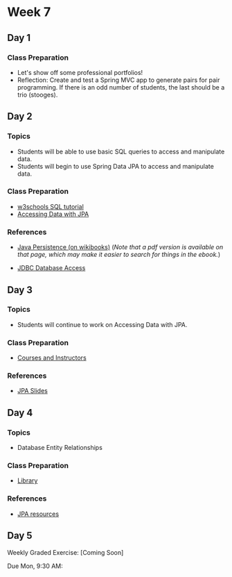 # Week 7

## Day 1

### Class Preparation

- Let's show off some professional portfolios!
- Reflection: Create and test a Spring MVC app to generate pairs for pair programming. If there is an odd number of students, the last should be a trio (stooges).

## Day 2

### Topics

- Students will be able to use basic SQL queries to access and manipulate data.
- Students will begin to use Spring Data JPA to access and manipulate data.

### Class Preparation

- [w3schools SQL tutorial](https://www.w3schools.com/sql/default.asp)
- [Accessing Data with JPA](https://wecancodeit.github.io/java-resources/spring/getting-started-guides/accessing-data-with-jpa/)


### References

- [Java Persistence (on wikibooks)](https://en.wikibooks.org/wiki/Java_Persistence) (*Note that a pdf version is available on that page, which may make it easier to search for things in the ebook.*)

- [JDBC Database Access](https://docs.oracle.com/javase/tutorial/jdbc/index.html)

## Day 3

### Topics 

- Students will continue to work on Accessing Data with JPA.

### Class Preparation

- [Courses and Instructors](https://wecancodeit.github.io/java-exercises/jpa/courses-with-instructors)

### References

- [JPA Slides](https://wecancodeit.github.io/java-slides/data/jpa/)

## Day 4

### Topics 

- Database Entity Relationships

### Class Preparation

- [Library](https://github.com/WeCanCodeIT/java-exercises/blob/master/jpa/library.md)

### References

- [JPA resources](https://wecancodeit.github.io/java-resources/data-access/jpa/#resources)

## Day 5

Weekly Graded Exercise: [Coming Soon]

Due Mon, 9:30 AM: 

